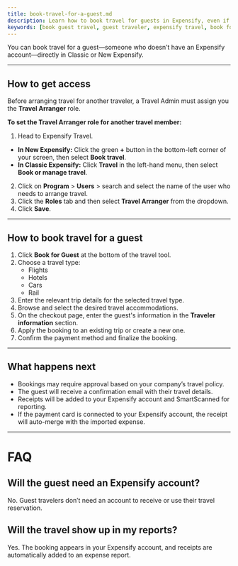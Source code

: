 ```yaml
---
title: book-travel-for-a-guest.md
description: Learn how to book travel for guests in Expensify, even if they don’t have an Expensify account, with instructions for Classic and New Expensify.
keywords: [book guest travel, guest traveler, expensify travel, book for non-member, travel booking, classic, new expensify]
---
```


<div id="new-expensify" markdown="1">

You can book travel for a guest—someone who doesn’t have an Expensify account—directly in Classic or New Expensify.

---

## How to get access

Before arranging travel for another traveler, a Travel Admin must assign you the **Travel Arranger** role.

**To set the Travel Arranger role for another travel member:**

1. Head to Expensify Travel.
- **In New Expensify:** Click the green **+** button in the bottom-left corner of your screen, then select **Book travel**.
- **In Classic Expensify:** Click **Travel** in the left-hand menu, then select **Book or manage travel**.
2. Click on **Program** > **Users** > search and select the name of the user who needs to arrange travel.
3. Click the **Roles** tab and then select **Travel Arranger** from the dropdown.
4. Click **Save**.

---

## How to book travel for a guest

1. Click **Book for Guest** at the bottom of the travel tool.
2. Choose a travel type:
   - Flights
   - Hotels
   - Cars
   - Rail
3. Enter the relevant trip details for the selected travel type.
4. Browse and select the desired travel accommodations.
5. On the checkout page, enter the guest's information in the **Traveler information** section.
6. Apply the booking to an existing trip or create a new one.
7. Confirm the payment method and finalize the booking.

---

## What happens next

- Bookings may require approval based on your company’s travel policy.
- The guest will receive a confirmation email with their travel details.
- Receipts will be added to your Expensify account and SmartScanned for reporting.
- If the payment card is connected to your Expensify account, the receipt will auto-merge with the imported expense.

---

# FAQ

## Will the guest need an Expensify account?
No. Guest travelers don’t need an account to receive or use their travel reservation.

## Will the travel show up in my reports?
Yes. The booking appears in your Expensify account, and receipts are automatically added to an expense report.

</div>
